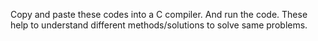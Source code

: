 Copy and paste these codes into a C compiler. And run the code.
These help to understand different methods/solutions to solve same problems.

